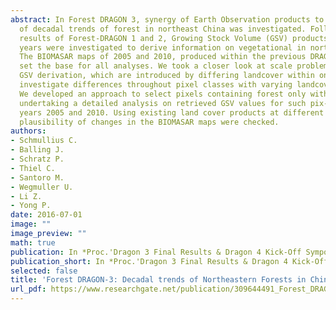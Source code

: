 ```yaml
---
abstract: In Forest DRAGON 3, synergy of Earth Observation products to derive information
  of decadal trends of forest in northeast China was investigated. Following up the
  results of Forest-DRAGON 1 and 2, Growing Stock Volume (GSV) products from different
  years were investigated to derive information on vegetational in northeast China.
  The BIOMASAR maps of 2005 and 2010, produced within the previous DRAGON projects,
  set the base for all analyses. We took a closer look at scale problems regarding
  GSV derivation, which are introduced by differing landcover within one pixel, to
  investigate differences throughout pixel classes with varying landcover class percentages.
  We developed an approach to select pixels containing forest only with the aim of
  undertaking a detailed analysis on retrieved GSV values for such pix-els for the
  years 2005 and 2010. Using existing land cover products at different scales, the
  plausibility of changes in the BIOMASAR maps were checked.
authors:
- Schmullius C.
- Balling J.
- Schratz P.
- Thiel C.
- Santoro M.
- Wegmuller U.
- Li Z.
- Yong P.
date: 2016-07-01
image: ""
image_preview: ""
math: true
publication: In *Proc.'Dragon 3 Final Results & Dragon 4 Kick-Off Symposium', Wuhan, PR China*
publication_short: In *Proc.'Dragon 3 Final Results & Dragon 4 Kick-Off Symposium', Wuhan, PR China*
selected: false
title: 'Forest DRAGON-3: Decadal trends of Northeastern Forests in China from Earth Observation Synergy'
url_pdf: https://www.researchgate.net/publication/309644491_Forest_DRAGON-3_Decadal_Trends_of_Northeastern_Forests_in_China_From_Earth_Observation_Synergy
---
```


